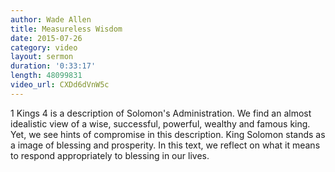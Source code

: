 ```yaml
---
author: Wade Allen
title: Measureless Wisdom
date: 2015-07-26
category: video
layout: sermon
duration: '0:33:17' 
length: 48099831
video_url: CXDd6dVnW5c
---
```


1 Kings 4 is a description of Solomon's Administration. We find an almost idealistic view of a wise, successful, powerful, wealthy and famous king. Yet, we see hints of compromise in this description. King Solomon stands as a image of blessing and prosperity. In this text, we reflect on what it means to respond appropriately to blessing in our lives.
